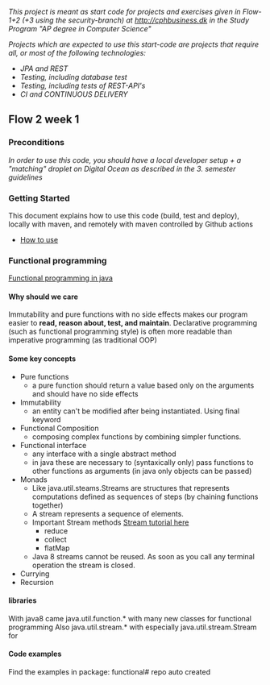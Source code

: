 
*This project is meant as start code for projects and exercises given in Flow-1+2 (+3 using the security-branch) at http://cphbusiness.dk in the Study Program "AP degree in Computer Science"*

*Projects which are expected to use this start-code are projects that require all, or most of the following technologies:*
 - *JPA and REST*
- *Testing, including database test*
- *Testing, including tests of REST-API's*
- *CI and CONTINUOUS DELIVERY*

## Flow 2 week 1

### Preconditions
*In order to use this code, you should have a local developer setup + a "matching" droplet on Digital Ocean as described in the 3. semester guidelines* 

### Getting Started

This document explains how to use this code (build, test and deploy), locally with maven, and remotely with maven controlled by Github actions
 - [How to use](https://docs.google.com/document/d/1rymrRWF3VVR7ujo3k3sSGD_27q73meGeiMYtmUtYt6c/edit?usp=sharing)
 
### Functional programming
[Functional programming in java](https://www.baeldung.com/java-functional-programming)
#### Why should we care
Immutability and pure functions with no side effects makes our program easier to **read, reason about, test, and maintain**.
Declarative programming (such as functional programming style) is often more readable than imperative programming (as traditional OOP)
#### Some key concepts
- Pure functions
  - a pure function should return a value based only on the arguments and should have no side effects
- Immutability
  - an entity can't be modified after being instantiated. Using final keyword
- Functional Composition
  - composing complex functions by combining simpler functions.
- Functional interface
  - any interface with a single abstract method
  - in java these are necessary to (syntaxically only) pass functions to other functions as arguments (in java only objects can be passed)
- Monads
  - Like java.util.steams.Streams<T> are structures that represents computations defined as sequences of steps (by chaining functions together)
  - A stream represents a sequence of elements.
  - Important Stream methods [Stream tutorial here](https://winterbe.com/posts/2014/07/31/java8-stream-tutorial-examples/)
    - reduce
    - collect
    - flatMap
  - Java 8 streams cannot be reused. As soon as you call any terminal operation the stream is closed.
- Currying
- Recursion

#### libraries
With java8 came java.util.function.* with many new classes for functional programming
Also java.util.stream.* with especially java.util.stream.Stream<T> for 

#### Code examples
Find the examples in package: functional# repo auto created
